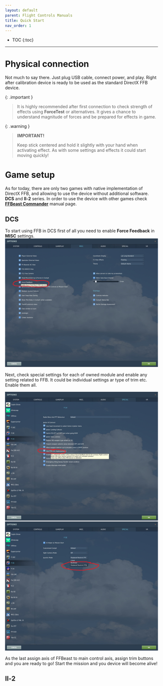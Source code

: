 ```yaml
---
layout: default
parent: Flight Controls Manuals
title: Quick Start
nav_order: 1
---
```


- TOC
{:toc}

---
# Physical connection

Not much to say there. Just plug USB cable, connect power, and play. 
Right after calibration device is ready to be used as the standard DirectX FFB device.

{: .important }
> It is highly recommended after first connection to check strength of effects using **ForceTest** or alternatives. 
> It gives a chance to understand magnitude of forces and be prepared for effects in game. 

{: .warning }
> **IMPORTANT!**
> 
> Keep stick centered and hold it slightly with your hand when activating effect. As with some settings and effects it could start moving quickly! 

# Game setup

As for today, there are only two games with native implementation of DirectX FFB, and allowing to use the device without additional software. **DCS** and **Il-2** series. In order to use the device with other games check [**FFBeast Commander**](joystick_manual_ffbeast_commander.html) manual page. 

## DCS
To start using FFB in DCS first of all you need to enable **Force Feedback** in **MISC** settings.  
<img src="../../assets/images/manual/dcs_enable_ffb.jpg" width="720">

Next, check special settings for each of owned module and enable any setting related to FFB. It could be individual settings ar type of trim etc. Enable them all.

<img src="../../assets/images/manual/dcs_special_01.jpg" width="720">
<img src="../../assets/images/manual/dcs_special_02.jpg" width="720">

As the last assign axis of FFBeast to main control axis, assign trim buttons and you are ready to go! Start the mission and you device will become alive! 

## Il-2
